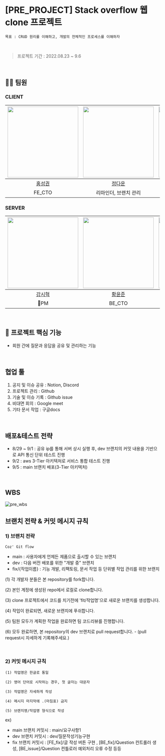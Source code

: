 # [PRE_PROJECT] Stack overflow 웹 clone 프로젝트

`목표 : CRUD 원리를 이해하고, 개발의 전체적인 프로세스를 이해하자`

<br>

> 프로젝트 기간 : 2022.08.23 ~ 9.6


<br>

## 🙋‍♂️ 팀원

### CLIENT
|[<img src="https://avatars.githubusercontent.com/u/61141988?v=4" width="230px;" alt=""/>](https://github.com/Hong-sk) |[<img src="https://avatars.githubusercontent.com/u/94218285?v=4" width="230px">](https://github.com/git-daun)|[<img src="https://avatars.githubusercontent.com/u/94212747?v=4" width="230px" >](https://github.com/NR0617)|
|:---:|:---:|:---:|
|[홍성권](https://github.com/Hong-sk) |[정다운](https://github.com/git-daun) |[오나래](https://github.com/NR0617)|
|FE_CTO|리마인더, 브랜치 관리|기록 및 노션 관리|

### SERVER
|[<img src="https://avatars.githubusercontent.com/u/79829085?v=4" width="230px;" alt=""/>](https://github.com/Si-Hyeak-KANG) |[<img src="https://avatars.githubusercontent.com/u/98000922?v=4" width="230px" >](https://github.com/Juniverse)|[<img src="https://avatars.githubusercontent.com/u/95335294?v=4" width="230px">](https://github.com/hongmj37)|[<img src="https://avatars.githubusercontent.com/u/98211110?v=4" width="230px" >](https://github.com/HYUNSUK331)|
|:---:|:---:|:---:|:---:|
|[강시혁](https://github.com/Si-Hyeak-KANG) |[황윤준](https://github.com/YunJuniverse)|[홍민정](https://github.com/hongmj37) |[이현석](https://github.com/HYUNSUK331)|
|🌟PM|BE_CTO|기록 및 GitHub 관리|부PM 및 디스코드 관리|

<br>

## 📝 프로젝트 핵심 기능
* 회원 간에 질문과 응답을 공유 및 관리하는 기능

<br>

## 협업 툴
1. 공지 및 이슈 공유 : Notion, Discord
2. 프로젝트 관리 : Github
3. 기술 및 이슈 기록 : Github issue
4. 비대면 회의 : Google meet
5. 기타 문서 작업 : 구글docs


<br>

## 배포&테스트 전략
* 8/29 ~ 9/1 : 공유 ip를 통해 서버 상시 실행 후, dev 브랜치의 커밋 내용을 기반으로 API 통신 단위 테스트 진행
* 9/2 : aws 3-Tier 아키텍처로 서비스 통합 테스트 진행
* 9/5 : main 브랜치 배포(3-Tier 아키텍처)

<br>

## WBS
![pre_wbs](https://user-images.githubusercontent.com/79829085/186574105-e465b415-05c6-4b48-b53d-02ab76cfac74.png)

## 브랜치 전략 & 커밋 메시지 규칙

### 1) 브랜치 전략
`Coz' Git flow`
* main : 사용자에게 언제든 제품으로 출시할 수 있는 브랜치
* dev : 다음 버전 배포를 위한 "개발 중" 브랜치
* fix/{작업이름} : 기능 개발, 리팩토링, 문서 작업 등 단위별 작업 관리를 위한 브랜치

(1) 각 개발자 분들은 본 repository를 fork합니다.

(2) 본인 계정에 생성된 repo에서 로컬로 clone합니다.

(3) clone 프로젝트에서 코드를 치기전에 'fit/작업명'으로 새로운 브랜치를 생성합니다.

(4) 작업이 완료되면, 새로운 브랜치에 푸쉬합니다.

(5) 팀원 모두가 계획한 작업을 완료하면 팀 코드리뷰를 진행합니다.

(6) 모두 완료하면, 본 repository의 dev 브랜치로 pull request합니다. - (pull request시 자세하게 기록해주세요.)

<br>

### 2) 커밋 메시지 규칙

`(1) 작업명은 한글로 통일`

`(2) 영어 단어로 시작하는 경우, 첫 글자는 대문자`

`(3) 작업명은 자세하게 작성`

`(4) 메시지 마지막에 .(마침표) 금지`

`(5) 브랜치명/작업명 형식으로 작성 `

ex)
* main 브랜치 커밋시 : main/요구사항1
* dev 브랜치 커밋시 : dev/질문작성기능구현
* fix 브랜치 커밋시 : [FE_fix]/글 작성 버튼 구현 , [BE_fix]/Question 컨트롤러 생성, [BE_issue]/Question 컨틀로러 예외처리 오류 수정 등등



